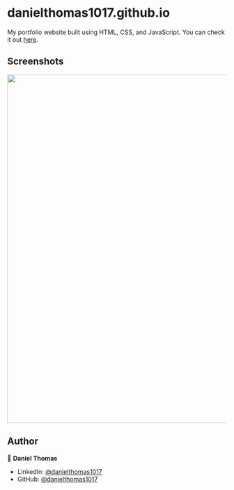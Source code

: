 # danielthomas1017.github.io

My portfolio website built using HTML, CSS, and JavaScript. You can check it out [here](https://danielthomas1017.github.io).



## Screenshots

<p float="center">
    <img src="https://github.com/danielthomas1017/danielthomas1017.github.io/blob/main/Screenshots/1.png" width="800">
</p>



## Author

👤 **Daniel Thomas**

* LinkedIn: [@danielthomas1017](https://www.linkedin.com/in/danielthomas1017)
* GitHub: [@danielthomas1017](https://github.com/danielthomas1017)

